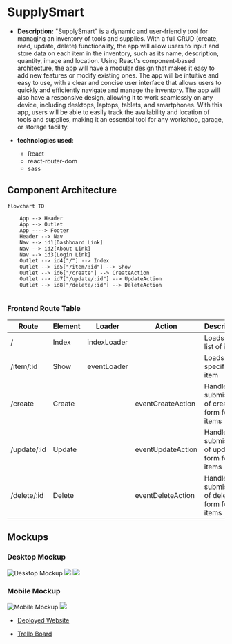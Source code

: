# SupplySmart

- **Description:** 
"SupplySmart" is a dynamic and user-friendly tool for managing an inventory of tools and supplies. With a full CRUD (create, read, update, delete) functionality, the app will allow users to input and store data on each item in the inventory, such as its name, description, quantity, image and location.
Using React's component-based architecture, the app will have a modular design that makes it easy to add new features or modify existing ones. The app will be intuitive and easy to use, with a clear and concise user interface that allows users to quickly and efficiently navigate and manage the inventory.
The app will also have a responsive design, allowing it to work seamlessly on any device, including desktops, laptops, tablets, and smartphones. With this app, users will be able to easily track the availability and location of tools and supplies, making it an essential tool for any workshop, garage, or storage facility.

- **technologies used**:
  * React
  * react-router-dom
  * sass



## Component Architecture

```mermaid
flowchart TD
    
    App --> Header
    App --> Outlet
    App ----> Footer
    Header --> Nav
    Nav --> id1[Dashboard Link]
    Nav --> id2[About Link]
    Nav --> id3[Login Link]
    Outlet --> id4["/"] --> Index
    Outlet --> id5["/item/:id"] --> Show
    Outlet --> id6["/create"] --> CreateAction
    Outlet --> id7["/update/:id"] --> UpdateAction
    Outlet --> id8["/delete/:id"] --> DeleteAction
    
```


### Frontend Route Table
|    Route    | Element |    Loader   |       Action      |              Description                     |
|-------------|---------|-------------|-------------------|----------------------------------------------|
|      /      |  Index  | indexLoader |                   | Loads up list of items                      |
| /item/:id  |  Show   | eventLoader |                   | Loads up a specific item                    |
|   /create   |  Create |             | eventCreateAction | Handles submission of create form for items |
| /update/:id |  Update |             | eventUpdateAction | Handles submission of update form for items |
| /delete/:id |  Delete |             | eventDeleteAction | Handles submission of delete form for items |



## Mockups


### Desktop Mockup

![Desktop Mockup](url)
![](url)
![](url)

### Mobile Mockup



![Mobile Mockup](url)  ![](url)

* [Deployed Website](https://supplysmart-ar.netlify.app/) 

* [Trello Board](https://trello.com/invite/b/bROqOyUz/ATTI1381d204f7d3dbdbeac55c4c344b7d7704D25EDA/inventory-app) 